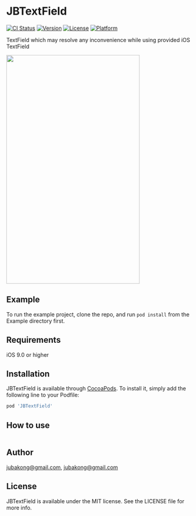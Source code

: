 # JBTextField

[![CI Status](https://img.shields.io/travis/jubakong@gmail.com/JBTextField.svg?style=flat)](https://travis-ci.org/jubakong@gmail.com/JBTextField)
[![Version](https://img.shields.io/cocoapods/v/JBTextField.svg?style=flat)](https://cocoapods.org/pods/JBTextField)
[![License](https://img.shields.io/cocoapods/l/JBTextField.svg?style=flat)](https://cocoapods.org/pods/JBTextField)
[![Platform](https://img.shields.io/cocoapods/p/JBTextField.svg?style=flat)](https://cocoapods.org/pods/JBTextField)

TextField which may resolve any inconvenience while using provided iOS TextField

<img src="https://user-images.githubusercontent.com/52398126/103440991-defaa500-4c8d-11eb-9efe-f7f7161bf474.gif" width="350" height="600" />

## Example

To run the example project, clone the repo, and run `pod install` from the Example directory first.

## Requirements
iOS 9.0 or higher

## Installation

JBTextField is available through [CocoaPods](https://cocoapods.org). To install
it, simply add the following line to your Podfile:

```ruby
pod 'JBTextField'
```

## How to use
```

```

## Author

jubakong@gmail.com, jubakong@gmail.com

## License

JBTextField is available under the MIT license. See the LICENSE file for more info.
